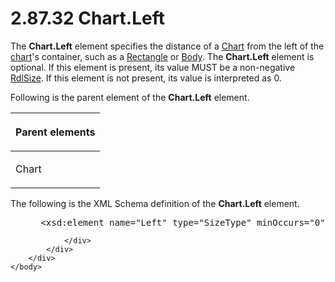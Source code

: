 <html dir="LTR" xmlns:mshelp="http://msdn.microsoft.com/mshelp" xmlns:ddue="http://ddue.schemas.microsoft.com/authoring/2003/5" xmlns:xlink="http://www.w3.org/1999/xlink" xmlns:tool="http://www.microsoft.com/tooltip">
    <head>
        <meta http-equiv="Content-Type" content="text/html; CHARSET=utf-8"></meta>
        <meta name="save" content="history"></meta>
        <title>2.87.32 Chart.Left</title>
        <xml>
            <mshelp:toctitle title="2.87.32 Chart.Left"></mshelp:toctitle>
            <mshelp:rltitle title="[MS-RDL]: Chart.Left"></mshelp:rltitle>
            <mshelp:keyword index="A" term="4d65e392-9895-4522-93b2-7b95eccb9bfa"></mshelp:keyword>
            <mshelp:attr name="DCSext.ContentType" value="open specification"></mshelp:attr>
            <mshelp:attr name="AssetID" value="4d65e392-9895-4522-93b2-7b95eccb9bfa"></mshelp:attr>
            <mshelp:attr name="TopicType" value="kbRef"></mshelp:attr>
            <mshelp:attr name="DCSext.Title" value="[MS-RDL]: Chart.Left" />
        </xml>
    </head>
    <body>
        <div id="header">
            <h1 class="heading">2.87.32 Chart.Left</h1>
        </div>
        <div id="mainSection">
            <div id="mainBody">
                <div id="allHistory" class="saveHistory"></div>
                <div id="sectionSection0" class="section" name="collapseableSection">
                    

<p>The <b>Chart.Left</b> element specifies the distance of a <a href="b0ab5524-7eb2-47a7-a4d3-230f5c8c5526.html">Chart</a> from the left of the
<a href="b2482b3f-74ab-4ca8-a9e5-c07955011743.html#gt_8e07039d-d1d3-4336-a478-f35e8cacc26c">chart</a>'s container, such
as a <a href="e36a41ea-aeaf-45cc-969e-8ab1e380882c.html">Rectangle</a> or <a href="6bf4e125-fdfd-4d04-88aa-c4395ba8a252.html">Body</a>. The <b>Chart.Left</b>
element is optional. If this element is present, its value MUST be a
non-negative <a href="b40c092e-4fe5-4f7b-a0bf-c98df1361c90.html">RdlSize</a>.
If this element is not present, its value is interpreted as 0.</p>

<p>Following is the parent element of the <b>Chart.Left</b>
element.</p>

<table>
 <thead>
  <tr>
   <th>
   <p>Parent elements</p>
   </th>
  </tr>
 </thead>
 <tr>
  <td>
  <p>Chart</p>
  </td>
 </tr>
</table>

<p>The following is the XML Schema definition of the <b>Chart.Left</b>
element.</p>

<dl>
<dd>
<div><pre> &lt;xsd:element name=&quot;Left&quot; type=&quot;SizeType&quot; minOccurs=&quot;0&quot; /&gt;
</pre></div>
</dd></dl>


                </div>
            </div>
        </div>
    </body>
</html>